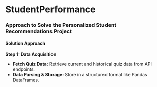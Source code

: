 # StudentPerformance
### Approach to Solve the Personalized Student Recommendations Project
#### Solution Approach
**Step 1: Data Acquisition**
* **Fetch Quiz Data:** Retrieve current and historical quiz data from API endpoints.
* **Data Parsing & Storage:** Store in a structured format like Pandas DataFrames.
